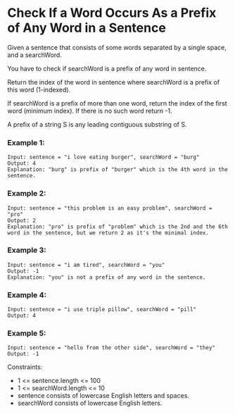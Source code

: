 # Check If a Word Occurs As a Prefix of Any Word in a Sentence

Given a sentence that consists of some words separated by a single space, and a searchWord.

You have to check if searchWord is a prefix of any word in sentence.

Return the index of the word in sentence where searchWord is a prefix of this word (1-indexed).

If searchWord is a prefix of more than one word, return the index of the first word (minimum index). If there is no such word return -1.

A prefix of a string S is any leading contiguous substring of S.

### Example 1:

```
Input: sentence = "i love eating burger", searchWord = "burg"
Output: 4
Explanation: "burg" is prefix of "burger" which is the 4th word in the sentence.
```

### Example 2:

```
Input: sentence = "this problem is an easy problem", searchWord = "pro"
Output: 2
Explanation: "pro" is prefix of "problem" which is the 2nd and the 6th word in the sentence, but we return 2 as it's the minimal index.
```

### Example 3:

```
Input: sentence = "i am tired", searchWord = "you"
Output: -1
Explanation: "you" is not a prefix of any word in the sentence.
```

### Example 4:

```
Input: sentence = "i use triple pillow", searchWord = "pill"
Output: 4
```

### Example 5:

```
Input: sentence = "hello from the other side", searchWord = "they"
Output: -1
```

Constraints:

- 1 <= sentence.length <= 100
- 1 <= searchWord.length <= 10
- sentence consists of lowercase English letters and spaces.
- searchWord consists of lowercase English letters.
